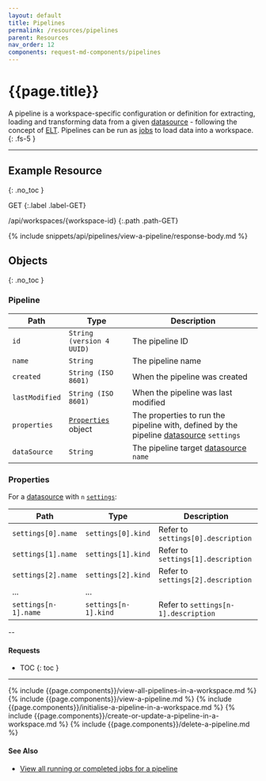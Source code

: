 ```yaml
---
layout: default
title: Pipelines
permalink: /resources/pipelines
parent: Resources
nav_order: 12
components: request-md-components/pipelines
---
```


# {{page.title}}

A pipeline is a workspace-specific configuration or definition for extracting, loading and transforming data from a given [datasource](datasources) - following the concept of [ELT](https://en.wikipedia.org/wiki/Extract,_load,_transform). Pipelines can be run as [jobs](jobs) to load data into a workspace.
{: .fs-5 }

---

## Example Resource
{: .no_toc }

GET
{:.label .label-GET}

/api/workspaces/{workspace-id}
{:.path .path-GET}

{% include snippets/api/pipelines/view-a-pipeline/response-body.md %}

## Objects
{: .no_toc }

### Pipeline

Path | Type | Description
---- | ---- | -----------
`id` | `String (version 4 UUID)` | The pipeline ID 
`name` | `String` | The pipeline name
`created` | `String (ISO 8601)` | When the pipeline was created
`lastModified` | `String (ISO 8601)` | When the pipeline was last modified
`properties` | [`Properties`](#properties) object | The properties to run the pipeline with, defined by the pipeline [datasource](datasources) `settings`
`dataSource` | `String` | The pipeline target [datasource](datasources) `name`

### Properties

For a [datasource](datasources) with `n` [`settings`](datasources#setting):

Path | Type | Description
---- | ---- | -----------
`settings[0].name` | `settings[0].kind` | Refer to `settings[0].description`
`settings[1].name` | `settings[1].kind` | Refer to `settings[1].description`
`settings[2].name` | `settings[2].kind` | Refer to `settings[2].description`
... | ...
`settings[n-1].name` | `settings[n-1].kind` | Refer to `settings[n-1].description`

--

#### Requests

- TOC
{: toc }

---

{% include {{page.components}}/view-all-pipelines-in-a-workspace.md %}
{% include {{page.components}}/view-a-pipeline.md %}
{% include {{page.components}}/initialise-a-pipeline-in-a-workspace.md %}
{% include {{page.components}}/create-or-update-a-pipeline-in-a-workspace.md %}
{% include {{page.components}}/delete-a-pipeline.md %}

#### See Also

- [View all running or completed jobs for a pipeline](jobs#view-all-running-or-completed-jobs-for-a-pipeline)
